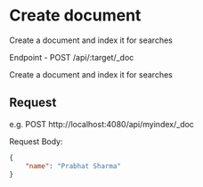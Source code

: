 # Create document

Create a document and index it for searches

Endpoint - POST /api/:target/_doc

Create a document and index it for searches

## Request

e.g. 
POST http://localhost:4080/api/myindex/_doc

Request Body: 

```json
{ 
    "name": "Prabhat Sharma" 
}
```
